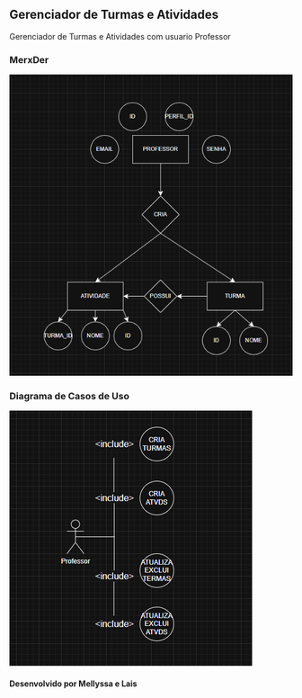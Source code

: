 ## Gerenciador de Turmas e Atividades
Gerenciador de Turmas e Atividades com usuario Professor 

### MerxDer
![MerDer](MERxDER.png)
### Diagrama de Casos de Uso
![DCU](Diagrama.png)

#### Desenvolvido por Mellyssa e Lais